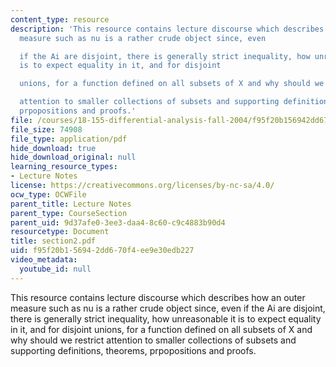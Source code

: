 ```yaml
---
content_type: resource
description: 'This resource contains lecture discourse which describes how an outer
  measure such as nu is a rather crude object since, even

  if the Ai are disjoint, there is generally strict inequality, how unreasonable it
  is to expect equality in it, and for disjoint

  unions, for a function defined on all subsets of X and why should we restrict

  attention to smaller collections of subsets and supporting definitions, theorems,
  prpopositions and proofs.'
file: /courses/18-155-differential-analysis-fall-2004/f95f20b156942dd670f4ee9e30edb227_section2.pdf
file_size: 74908
file_type: application/pdf
hide_download: true
hide_download_original: null
learning_resource_types:
- Lecture Notes
license: https://creativecommons.org/licenses/by-nc-sa/4.0/
ocw_type: OCWFile
parent_title: Lecture Notes
parent_type: CourseSection
parent_uid: 9d37afe0-3ee3-daa4-8c60-c9c4883b90d4
resourcetype: Document
title: section2.pdf
uid: f95f20b1-5694-2dd6-70f4-ee9e30edb227
video_metadata:
  youtube_id: null
---
```

This resource contains lecture discourse which describes how an outer measure such as nu is a rather crude object since, even
if the Ai are disjoint, there is generally strict inequality, how unreasonable it is to expect equality in it, and for disjoint
unions, for a function defined on all subsets of X and why should we restrict
attention to smaller collections of subsets and supporting definitions, theorems, prpopositions and proofs.